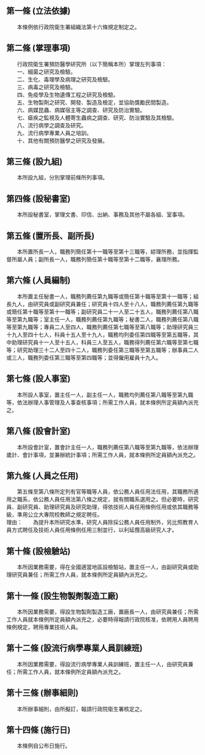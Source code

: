 第一條 (立法依據)
-----------------
　　本條例依行政院衛生署組織法第十六條規定制定之。  


第二條 (掌理事項)
-----------------
　　行政院衛生署預防醫學研究所（以下簡稱本所）掌理左列事項：  
　　一、細菌之研究及檢驗。  
　　二、生化、毒理學及病理之研究及檢驗。  
　　三、病毒之研究及檢驗。  
　　四、免疫學及生物遺傳工程之研究及檢驗。  
　　五、生物製劑之研究、開發、製造及檢定，並協助獎勵民間製造。  
　　六、病媒昆蟲、病媒宿主等之調查、研究及防治實驗。  
　　七、瘧疾之監視及人體寄生蟲病之調查、研究、防治實驗及其檢驗。  
　　八、流行病學之調查及研究。  
　　九、流行病學專業人員之培訓。  
　　十、其他有關預防醫學之研究及發展。  


第三條 (設九組)
---------------
　　本所設九組，分別掌理前條所列事項。  


第四條 (設秘書室)
-----------------
　　本所設秘書室，掌理文書、印信、出納、事務及其他不屬各組、室事項。  


第五條 (置所長、副所長)
-----------------------
　　本所置所長一人，職務列簡任第十一職等至第十三職等，綜理所務，並指揮監督所屬人員；副所長一人，職務列簡任第十職等至第十二職等，襄理所務。  


第六條 (人員編制)
-----------------
　　本所置主任秘書一人，職務列薦任第九職等或簡任第十職等至第十一職等；組長九人，由研究員或副研究員兼任；研究員十四人至十八人，職務列薦任第九職等或簡任第十職等至第十一職等；副研究員二十一人至二十五人，職務列薦任第八職等至第九職等；室主任一人，職務列薦任第九職等；秘書二人，職務列薦任第八職等至第九職等；專員二人至四人，職務列薦任第七職等至第八職等；助理研究員三十九人至四十七人，科員十五人至十九人，職務均列委任第四職等至第五職等，其中助理研究員十一人至十五人，科員三人至五人，職務得列薦任第六職等至第七職等；研究助理三十二人至四十二人，職務列委任第三職等至第五職等；辦事員二人或三人，職務列委任第三職等至第四職等；並得僱用雇員十九人。  


第七條 (設人事室)
-----------------
　　本所設人事室，置主任一人，副主任一人，職務均列薦任第八職等至第九職等，依法辦理人事管理及人事查核事項；所需工作人員，就本條例所定員額內派充之。  


第八條 (設會計室)
-----------------
　　本所設會計室，置會計主任一人，職務列薦任第八職等至第九職等，依法辦理歲計、會計事項，並兼辦統計事項；所需工作人員，就本條例所定員額內派充之。  


第九條 (人員之任用)
-------------------
　　第五條至第八條所定列有官等職等人員，依公務人員任用法任用，其職務所適用之職系，依公務人員任用法第八條之規定，就有關職系選用之。但必要時，研究員、副研究員、助理研究員及研究助理，得依技術人員任用條例任用或依其職務等級，準用公立大專院校教師之規定聘任。  
理由：　　為提升本所研究水準，研究人員除採公務人員任用制外，另比照教育人員方式聘任及技術人員任用條例任用三制並行，以利延攬高級研究人才。

第十條 (設檢驗站)
-----------------
　　本所因業務需要，得在全國適當地區設檢驗站，置主任一人，由副研究員或助理研究員兼任；所需工作人員，就本條例所定員額內派充之。  


第十一條 (設生物製劑製造工廠)
-----------------------------
　　本所因業務需要，得設生物製劑製造工廠，置廠長一人，由研究員兼任；所需工作人員就本條例所定員額內派充之，必要時得報請行政院核准，依聘用人員聘用條例規定，聘用專業技術人員。  


第十二條 (設流行病學專業人員訓練班)
-----------------------------------
　　本所因業務需要，得設流行病學專業人員訓練班，置主任一人，由研究員兼任；所需工作人員，就本條例所定員額內派充之。  


第十三條 (辦事細則)
-------------------
　　本所辦事細則，由所擬訂，報請行政院衛生署核定之。  


第十四條 (施行日)
-----------------
　　本條例自公布日施行。
